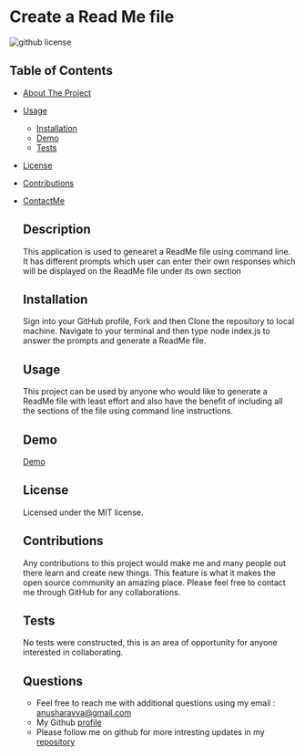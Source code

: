 
  # Create a Read Me file

  ![github license](https://img.shields.io/badge/license-MIT-blue.svg)

  ## Table of Contents
  
- [About The Project](#description)
- [Usage](#usage)
  - [Installation](#installation)
  - [Demo](#demo)
  - [Tests](#tests)
- [License](#license)
- [Contributions](#contributions)
- [ContactMe](#questions)

  ## Description
  This application is used to genearet a ReadMe file using command line. It has different prompts which user can enter their own responses which will be displayed on the ReadMe file under its own section

  ## Installation
  Sign into your GitHub profile, Fork and then Clone the repository to local machine. Navigate to your terminal and then type node index.js to answer the prompts and generate a ReadMe file.

  ## Usage
  This project can be used by anyone who would like to generate a ReadMe file with least effort and also have the benefit of including all the sections of the file using command line instructions.

  ## Demo

  [Demo](https://drive.google.com/file/d/1gT2Cf50_ZKK2KnGRQ3Y_QR1GK2EZXgsj/view?usp=sharing)

  ## License
  Licensed under the MIT license.

  ## Contributions
  Any contributions to this project would make me and many people out there learn and create new things. This feature is what it makes the open source community an amazing place. Please feel free to contact me through GitHub for any collaborations.

  ## Tests
  No tests were constructed, this is an area of opportunity for anyone interested in collaborating.

  ## Questions
  * Feel free to reach me with additional questions using my email : anusharavva@gmail.com
  * My Github [profile](https://anurav18.github.io/Portfolio/)
  * Please follow me on github for more intresting updates in my [repository](https://github.com/anurav18?tab=repositories)
  
  